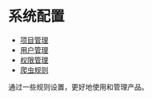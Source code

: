 # 系统配置

* [项目管理](project-configuration.md)
* [用户管理](user-configuration.md)
* [权限管理](rights-management.md)
* [爬虫规则](bot-rule.md)

通过一些规则设置，更好地使用和管理产品。

